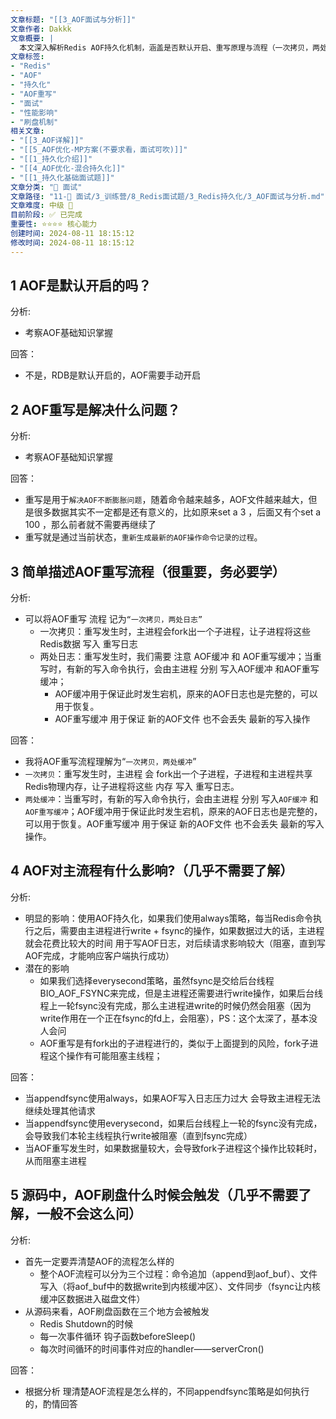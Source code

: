 ```yaml
---
文章标题: "[[3_AOF面试与分析]]" 
文章作者: Dakkk
文章概要: |
  本文深入解析Redis AOF持久化机制，涵盖是否默认开启、重写原理与流程（一次拷贝，两处缓冲）、AOF对主进程的性能影响及刷盘时机。旨在帮助读者全面理解AOF工作原理，有效应对面试。
文章标签:
- "Redis"
- "AOF"
- "持久化"
- "AOF重写"
- "面试"
- "性能影响"
- "刷盘机制"
相关文章:
- "[[3_AOF详解]]"
- "[[5_AOF优化-MP方案(不要求看，面试可吹)]]"
- "[[1_持久化介绍]]"
- "[[4_AOF优化-混合持久化]]"
- "[[1_持久化基础面试题]]"
文章分类: "🎉 面试"
文章路径: "11-🎉 面试/3_训练营/8_Redis面试题/3_Redis持久化/3_AOF面试与分析.md"
文章难度: 中级 🌳
目前阶段: ✅ 已完成
重要性: ⭐⭐⭐⭐ 核心能力
创建时间: 2024-08-11 18:15:12
修改时间: 2024-08-11 18:15:12
---
```


## 1 AOF是默认开启的吗？

分析:
- 考察AOF基础知识掌握

回答：
- 不是，RDB是默认开启的，AOF需要手动开启
## 2 AOF重写是解决什么问题？

分析:
- 考察AOF基础知识掌握

回答：
- 重写是用于`解决AOF不断膨胀问题`，随着命令越来越多，AOF文件越来越大，但是很多数据其实不一定都是还有意义的，比如原来set a 3 ，后面又有个set a 100 ，那么前者就不需要再继续了
- 重写就是通过当前状态，`重新生成最新的AOF操作命令记录的过程`。


## 3 简单描述AOF重写流程（很重要，务必要学）

分析:
- 可以将AOF重写 流程 记为`“一次拷贝，两处日志”`
	- 一次拷贝：重写发生时，主进程会fork出一个子进程，让子进程将这些Redis数据 写入 重写日志
	- 两处日志：重写发生时，我们需要 注意 AOF缓冲 和 AOF重写缓冲；当重写时，有新的写入命令执行，会由主进程 分别 写入AOF缓冲 和AOF重写缓冲；
		- AOF缓冲用于保证此时发生宕机，原来的AOF日志也是完整的，可以用于恢复。
		- AOF重写缓冲 用于保证 新的AOF文件 也不会丢失 最新的写入操作

回答：
- 我将AOF重写流程理解为“`一次拷贝，两处缓冲`”
- `一次拷贝`：重写发生时，主进程 会 fork出一个子进程，子进程和主进程共享Redis物理内存，让子进程将这些 内存 写入 重写日志。
- `两处缓冲`：当重写时，有新的写入命令执行，会由主进程 分别 写入`AOF缓冲` 和`AOF重写缓冲`；AOF缓冲用于保证此时发生宕机，原来的AOF日志也是完整的，可以用于恢复。AOF重写缓冲 用于保证 新的AOF文件 也不会丢失 最新的写入操作。

## 4 AOF对主流程有什么影响?（几乎不需要了解）

分析:
- 明显的影响：使用AOF持久化，如果我们使用always策略，每当Redis命令执行之后，需要由主进程进行write + fsync的操作，如果数据过大的话，主进程就会花费比较大的时间 用于写AOF日志，对后续请求影响较大（阻塞，直到写AOF完成，才能响应客户端执行成功）
- 潜在的影响
	- 如果我们选择everysecond策略，虽然fsync是交给后台线程BIO_AOF_FSYNC来完成，但是主进程还需要进行write操作，如果后台线程上一轮fsync没有完成，那么主进程进write的时候仍然会阻塞（因为write作用在一个正在fsync的fd上，会阻塞），PS：这个太深了，基本没人会问
	- AOF重写是有fork出的子进程进行的，类似于上面提到的风险，fork子进程这个操作有可能阻塞主线程；

回答：
- 当appendfsync使用always，如果AOF写入日志压力过大 会导致主进程无法继续处理其他请求
- 当appendfsync使用everysecond，如果后台线程上一轮的fsync没有完成，会导致我们本轮主线程执行write被阻塞（直到fsync完成）
- 当AOF重写发生时，如果数据量较大，会导致fork子进程这个操作比较耗时，从而阻塞主进程



## 5 源码中，AOF刷盘什么时候会触发（几乎不需要了解，一般不会这么问）

分析:
- 首先一定要弄清楚AOF的流程怎么样的
	- 整个AOF流程可以分为三个过程：命令追加（append到aof_buf）、文件写入（将aof_buf中的数据write到内核缓冲区）、文件同步（fsync让内核缓冲区数据进入磁盘文件）
- 从源码来看，AOF刷盘函数在三个地方会被触发
	- Redis Shutdown的时候
	- 每一次事件循环 钩子函数beforeSleep()
	- 每次时间循环的时间事件对应的handler——serverCron()

回答：
- 根据分析 理清楚AOF流程是怎么样的，不同appendfsync策略是如何执行的，酌情回答



